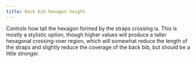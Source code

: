 ```yaml
---
title: Back bib hexagon height
---
```


Controls how tall the hexagon formed by the straps crossing is. This is mostly a stylistic option, though higher values will produce a taller hexagonal crossing-over region, which will somewhat reduce the length of the straps and slightly reduce the coverage of the back bib, but should be a little stronger.
